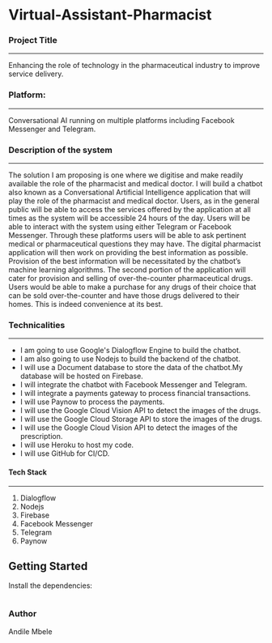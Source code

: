 # Virtual-Assistant-Pharmacist

### Project Title

---

Enhancing the role of technology in the pharmaceutical industry to improve service delivery.

### Platform:

---

Conversational AI running on multiple platforms including Facebook Messenger and Telegram.

### Description of the system

---

The solution I am proposing is one where we digitise and make readily available the role of the pharmacist and medical doctor. I will build a chatbot also known as a Conversational Artificial Intelligence application that will play the role of the pharmacist and medical doctor. Users, as in the general public will be able to access the services offered by the application at all times as the system will be accessible 24 hours of the day. Users will be able to interact with the system using either Telegram or Facebook Messenger.
Through these platforms users will be able to ask pertinent medical or pharmaceutical questions they may have. The digital pharmacist application will then work on providing the best information as possible. Provision of the best information will be necessitated by the chatbot’s machine learning algorithms.
The second portion of the application will cater for provision and selling of over-the-counter pharmaceutical drugs. Users would be able to make a purchase for any drugs of their choice that can be sold over-the-counter and have those drugs delivered to their homes. This is indeed convenience at its best.

### Technicalities

---

- I am going to use Google's Dialogflow Engine to build the chatbot.
- I am also going to use Nodejs to build the backend of the chatbot.
- I will use a Document database to store the data of the chatbot.My database will be hosted on Firebase.
- I will integrate the chatbot with Facebook Messenger and Telegram.
- I will integrate a payments gateway to process financial transactions.
- I will use Paynow to process the payments.
- I will use the Google Cloud Vision API to detect the images of the drugs.
- I will use the Google Cloud Storage API to store the images of the drugs.
- I will use the Google Cloud Vision API to detect the images of the prescription.
- I will use Heroku to host my code.
- I will use GitHub for CI/CD.

#### Tech Stack

---

1. Dialogflow
2. Nodejs
3. Firebase
4. Facebook Messenger
5. Telegram
6. Paynow

## Getting Started

Install the dependencies:

```npm

```

### Author

Andile Mbele
